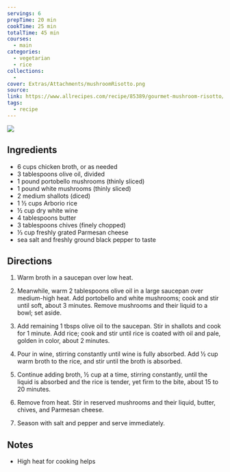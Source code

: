 ```yaml
---
servings: 6
prepTime: 20 min
cookTime: 25 min
totalTime: 45 min
courses:
  - main
categories:
  - vegetarian
  - rice
collections:
  -
cover: Extras/Attachments/mushroomRisotto.png
source:
link: https://www.allrecipes.com/recipe/85389/gourmet-mushroom-risotto/
tags:
  - recipe
---
```


![](Extras/Attachments/mushroomRisotto.png)


## Ingredients

- 6 cups chicken broth, or as needed
- 3 tablespoons olive oil, divided
- 1 pound portobello mushrooms (thinly sliced)
- 1 pound white mushrooms (thinly sliced)
- 2 medium shallots (diced)
- 1 ½ cups Arborio rice
- ½ cup dry white wine
- 4 tablespoons butter
- 3 tablespoons chives (finely chopped)
- ⅓ cup freshly grated Parmesan cheese
- sea salt and freshly ground black pepper to taste


## Directions

1. Warm broth in a saucepan over low heat.

2. Meanwhile, warm 2 tablespoons olive oil in a large saucepan over medium-high heat. Add portobello and white mushrooms; cook and stir until soft, about 3 minutes. Remove mushrooms and their liquid to a bowl; set aside.

3. Add remaining 1 tbsps olive oil to the saucepan. Stir in shallots and cook for 1 minute. Add rice; cook and stir until rice is coated with oil and pale, golden in color, about 2 minutes.

4. Pour in wine, stirring constantly until wine is fully absorbed. Add ½ cup warm broth to the rice, and stir until the broth is absorbed.

5. Continue adding broth, ½ cup at a time, stirring constantly, until the liquid is absorbed and the rice is tender, yet firm to the bite, about 15 to 20 minutes.

6. Remove from heat. Stir in reserved mushrooms and their liquid, butter, chives, and Parmesan cheese.

7. Season with salt and pepper and serve immediately.


## Notes

- High heat for cooking helps
